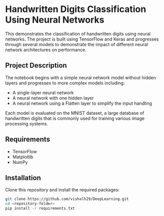 
# Handwritten Digits Classification Using Neural Networks

This demonstrates the classification of handwritten digits using neural networks. The project is built using TensorFlow and Keras and progresses through several models to demonstrate the impact of different neural network architectures on performance.

## Project Description

The notebook begins with a simple neural network model without hidden layers and progresses to more complex models including:
- A single-layer neural network
- A neural network with one hidden layer
- A neural network using a Flatten layer to simplify the input handling

Each model is evaluated on the MNIST dataset, a large database of handwritten digits that is commonly used for training various image processing systems.

## Requirements

- TensorFlow 
- Matplotlib
- NumPy

## Installation

Clone this repository and install the required packages:

```bash
git clone https://github.com/vishalh29/DeepLearning.git
cd <repository-folder>
pip install -r requirements.txt
```

